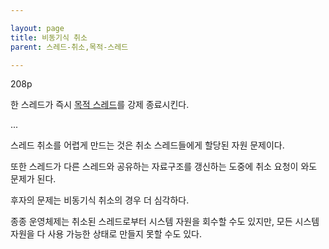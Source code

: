 ```yaml
---

layout: page
title: 비동기식 취소
parent: 스레드-취소,목적-스레드

---
```



208p

한 스레드가 즉시 [목적 스레드](목적-스레드.md)를 강제 종료시킨다.

...

스레드 취소를 어렵게 만드는 것은 취소 스레드들에게 할당된 자원 문제이다.

또한 스레드가 다른 스레드와 공유하는 자료구조를 갱신하는 도중에 취소 요청이 와도 문제가 된다.

후자의 문제는 비동기식 취소의 경우 더 심각하다.

종종 운영체제는 취소된 스레드로부터 시스템 자원을 회수할 수도 있지만, 모든 시스템 자원을 다 사용 가능한 상태로 만들지 못할 수도 있다.